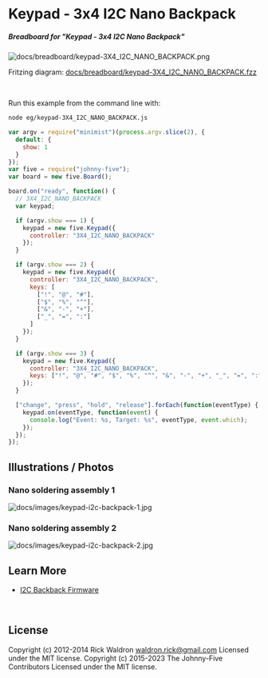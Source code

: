 <!--remove-start-->

# Keypad - 3x4 I2C Nano Backpack

<!--remove-end-->






##### Breadboard for "Keypad - 3x4 I2C Nano Backpack"



![docs/breadboard/keypad-3X4_I2C_NANO_BACKPACK.png](breadboard/keypad-3X4_I2C_NANO_BACKPACK.png)<br>

Fritzing diagram: [docs/breadboard/keypad-3X4_I2C_NANO_BACKPACK.fzz](breadboard/keypad-3X4_I2C_NANO_BACKPACK.fzz)

&nbsp;




Run this example from the command line with:
```bash
node eg/keypad-3X4_I2C_NANO_BACKPACK.js
```


```javascript
var argv = require("minimist")(process.argv.slice(2), {
  default: {
    show: 1
  }
});
var five = require("johnny-five");
var board = new five.Board();

board.on("ready", function() {
  // 3X4_I2C_NANO_BACKPACK
  var keypad;

  if (argv.show === 1) {
    keypad = new five.Keypad({
      controller: "3X4_I2C_NANO_BACKPACK"
    });
  }

  if (argv.show === 2) {
    keypad = new five.Keypad({
      controller: "3X4_I2C_NANO_BACKPACK",
      keys: [
        ["!", "@", "#"],
        ["$", "%", "^"],
        ["&", "-", "+"],
        ["_", "=", ":"]
      ]
    });
  }

  if (argv.show === 3) {
    keypad = new five.Keypad({
      controller: "3X4_I2C_NANO_BACKPACK",
      keys: ["!", "@", "#", "$", "%", "^", "&", "-", "+", "_", "=", ":"]
    });
  }

  ["change", "press", "hold", "release"].forEach(function(eventType) {
    keypad.on(eventType, function(event) {
      console.log("Event: %s, Target: %s", eventType, event.which);
    });
  });
});

```


## Illustrations / Photos


### Nano soldering assembly 1



![docs/images/keypad-i2c-backpack-1.jpg](images/keypad-i2c-backpack-1.jpg)  

### Nano soldering assembly 2



![docs/images/keypad-i2c-backpack-2.jpg](images/keypad-i2c-backpack-2.jpg)  







## Learn More

- [I2C Backback Firmware](https://github.com/rwaldron/johnny-five/blob/master/firmwares/keypad_3x4_i2c_nano_backpack.ino)

&nbsp;

<!--remove-start-->

## License
Copyright (c) 2012-2014 Rick Waldron <waldron.rick@gmail.com>
Licensed under the MIT license.
Copyright (c) 2015-2023 The Johnny-Five Contributors
Licensed under the MIT license.

<!--remove-end-->
